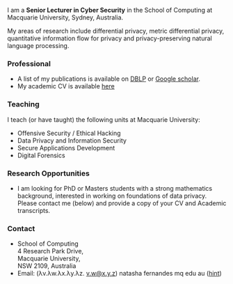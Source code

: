 
I am a **Senior Lecturer in Cyber Security** in the School of Computing at Macquarie University, Sydney, Australia.

My areas of research include differential privacy, metric differential privacy, quantitative information flow for privacy and privacy-preserving natural language processing.

### Professional

- A list of my publications is available on [DBLP](https://dblp.org/pid/220/4193.html) or [Google scholar](https://scholar.google.com/citations?user=5h1K50kAAAAJ&hl=en).
- My academic CV is available [here](/assets/NatashaFernandesCV.pdf)

### Teaching

I teach (or have taught) the following units at Macquarie University:
- Offensive Security / Ethical Hacking
- Data Privacy and Information Security
- Secure Applications Development
- Digital Forensics

### Research Opportunities

- I am looking for PhD or Masters students with a strong mathematics background, interested in working on foundations of data privacy. Please contact me (below) and provide a copy of your CV and Academic transcripts.

### Contact

- School of Computing <br/>
  4 Research Park Drive, <br/>
  Macquarie University, <br />
  NSW 2109, Australia
- Email: (λv.λw.λx.λy.λz. v.w@x.y.z) natasha fernandes mq edu au  ([hint](http://en.wikipedia.org/wiki/Lambda_calculus))
